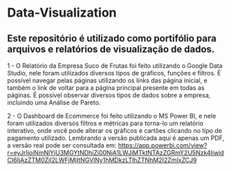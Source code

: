# Data-Visualization
## Este repositório é utilizado como portifólio para arquivos e relatórios de visualização de dados.

1 - O Relatório da Empresa Suco de Frutas foi feito utilizando o Google Data Studio, nele foram utilizados diversos tipos de gráficos, funções e filtros. É possível navegar pelas páginas utilizando os links das página inicial, e também o link de voltar para a página principal presente em todas as páginas. É possível observar diversos tipos de dados sobre a empresa, incluindo uma Análise de Pareto.

2 - O Dashboard de Ecommerce foi feito utilizando o MS Power BI, e nele foram utilizados diversos filtros e métricas para torna-lo um relatório interativo, onde você pode alterar os gráficos e cartões clicando no tipo de pagamento utilizado. Lembrando a versão publicada aqui é apenas um PDF, a versão real pode ser consultada em:
https://app.powerbi.com/view?r=eyJrIjoiNmNlYjU3MGYtNDhiZi00NjA1LWJiMTktNTAzZGRmY2U5Nzk4IiwidCI6IjAzZTM0ZjI2LWFjMjItNGVlNy1hMDkzLTlhZTNhM2I2ZmIxZCJ9

